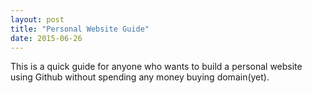 ```yaml
---
layout: post
title: "Personal Website Guide"
date: 2015-06-26
---
```


This is a quick guide for anyone who wants to build a personal website using Github without spending any money buying domain(yet).
